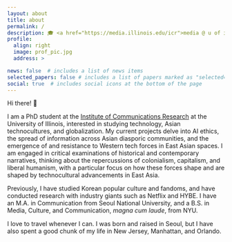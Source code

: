 ```yaml
---
layout: about
title: about
permalink: /
description: 🎓 <a href="https://media.illinois.edu/icr">media @ u of i</a>
profile:
  align: right
  image: prof_pic.jpg
  address: >

news: false  # includes a list of news items
selected_papers: false # includes a list of papers marked as "selected={true}"
social: true  # includes social icons at the bottom of the page
---
```

  
Hi there! 👋

I am a PhD student at the [Institute of Communications Research](https://media.illinois.edu/icr) at the University of Illinois, interested in studying technology, Asian technocultures, and globalization. My current projects delve into AI ethics, the spread of information across Asian diasporic communities, and the emergence of and resistance to Western tech forces in East Asian spaces. I am engaged in critical examinations of historical and contemporary narratives, thinking about the repercussions of colonialism, capitalism, and liberal humanism, with a particular focus on how these forces shape and are shaped by technocultural advancements in East Asia.

Previously, I have studied Korean popular culture and fandoms, and have conducted research with industry giants such as Netflix and HYBE. I have an M.A. in Communication from Seoul National University, and a B.S. in Media, Culture, and Communication, _magna cum laude_, from NYU.

I love to travel whenever I can. I was born and raised in Seoul, but I have also spent a good chunk of my life in New Jersey, Manhattan, and Orlando.
